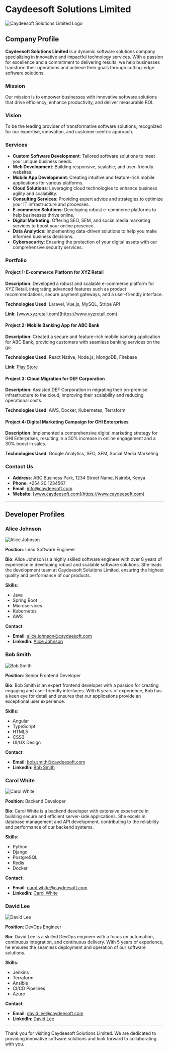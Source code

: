 # Caydeesoft Solutions Limited

![Caydeesoft Solutions Limited Logo](https://example.com/logo.png)

## Company Profile

**Caydeesoft Solutions Limited** is a dynamic software solutions company specializing in innovative and impactful technology services. With a passion for excellence and a commitment to delivering results, we help businesses transform their operations and achieve their goals through cutting-edge software solutions.

### Mission

Our mission is to empower businesses with innovative software solutions that drive efficiency, enhance productivity, and deliver measurable ROI.

### Vision

To be the leading provider of transformative software solutions, recognized for our expertise, innovation, and customer-centric approach.

### Services

- **Custom Software Development**: Tailored software solutions to meet your unique business needs.
- **Web Development**: Building responsive, scalable, and user-friendly websites.
- **Mobile App Development**: Creating intuitive and feature-rich mobile applications for various platforms.
- **Cloud Solutions**: Leveraging cloud technologies to enhance business agility and scalability.
- **Consulting Services**: Providing expert advice and strategies to optimize your IT infrastructure and processes.
- **E-commerce Solutions**: Developing robust e-commerce platforms to help businesses thrive online.
- **Digital Marketing**: Offering SEO, SEM, and social media marketing services to boost your online presence.
- **Data Analytics**: Implementing data-driven solutions to help you make informed business decisions.
- **Cybersecurity**: Ensuring the protection of your digital assets with our comprehensive security services.

### Portfolio

#### Project 1: E-commerce Platform for XYZ Retail

**Description**: Developed a robust and scalable e-commerce platform for XYZ Retail, integrating advanced features such as product recommendations, secure payment gateways, and a user-friendly interface.

**Technologies Used**: Laravel, Vue.js, MySQL, Stripe API

**Link**: [www.xyzretail.com](https://www.xyzretail.com)

#### Project 2: Mobile Banking App for ABC Bank

**Description**: Created a secure and feature-rich mobile banking application for ABC Bank, providing customers with seamless banking services on the go.

**Technologies Used**: React Native, Node.js, MongoDB, Firebase

**Link**: [Play Store](https://play.google.com/store/apps/details?id=com.abcbank.app)

#### Project 3: Cloud Migration for DEF Corporation

**Description**: Assisted DEF Corporation in migrating their on-premise infrastructure to the cloud, improving their scalability and reducing operational costs.

**Technologies Used**: AWS, Docker, Kubernetes, Terraform

#### Project 4: Digital Marketing Campaign for GHI Enterprises

**Description**: Implemented a comprehensive digital marketing strategy for GHI Enterprises, resulting in a 50% increase in online engagement and a 30% boost in sales.

**Technologies Used**: Google Analytics, SEO, SEM, Social Media Marketing

### Contact Us

- **Address**: ABC Business Park, 1234 Street Name, Nairobi, Kenya
- **Phone**: +254 20 1234567
- **Email**: info@caydeesoft.com
- **Website**: [www.caydeesoft.com](https://www.caydeesoft.com)

---

## Developer Profiles

### Alice Johnson

![Alice Johnson](https://example.com/alicejohnson.png)

**Position**: Lead Software Engineer

**Bio**: Alice Johnson is a highly skilled software engineer with over 8 years of experience in developing robust and scalable software solutions. She leads the development team at Caydeesoft Solutions Limited, ensuring the highest quality and performance of our products.

**Skills**:
- Java
- Spring Boot
- Microservices
- Kubernetes
- AWS

**Contact**:
- **Email**: alice.johnson@caydeesoft.com
- **LinkedIn**: [Alice Johnson](https://www.linkedin.com/in/alicejohnson)

### Bob Smith

![Bob Smith](https://example.com/bobsmith.png)

**Position**: Senior Frontend Developer

**Bio**: Bob Smith is an expert frontend developer with a passion for creating engaging and user-friendly interfaces. With 6 years of experience, Bob has a keen eye for detail and ensures that our applications provide an exceptional user experience.

**Skills**:
- Angular
- TypeScript
- HTML5
- CSS3
- UI/UX Design

**Contact**:
- **Email**: bob.smith@caydeesoft.com
- **LinkedIn**: [Bob Smith](https://www.linkedin.com/in/bobsmith)

### Carol White

![Carol White](https://example.com/carolwhite.png)

**Position**: Backend Developer

**Bio**: Carol White is a backend developer with extensive experience in building secure and efficient server-side applications. She excels in database management and API development, contributing to the reliability and performance of our backend systems.

**Skills**:
- Python
- Django
- PostgreSQL
- Redis
- Docker

**Contact**:
- **Email**: carol.white@caydeesoft.com
- **LinkedIn**: [Carol White](https://www.linkedin.com/in/carolwhite)

### David Lee

![David Lee](https://example.com/davidlee.png)

**Position**: DevOps Engineer

**Bio**: David Lee is a skilled DevOps engineer with a focus on automation, continuous integration, and continuous delivery. With 5 years of experience, he ensures the seamless deployment and operation of our software solutions.

**Skills**:
- Jenkins
- Terraform
- Ansible
- CI/CD Pipelines
- Azure

**Contact**:
- **Email**: david.lee@caydeesoft.com
- **LinkedIn**: [David Lee](https://www.linkedin.com/in/davidlee)

---

Thank you for visiting Caydeesoft Solutions Limited. We are dedicated to providing innovative software solutions and look forward to collaborating with you.
